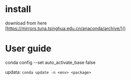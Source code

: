 # install 

download from here [https://mirrors.tuna.tsinghua.edu.cn/anaconda/archive/]()

# User guide

conda config --set auto_activate_base false

updata: `conda update -n <env> <package>`
